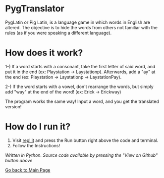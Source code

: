 # PygTranslator

PygLatin or Pig Latin, is a language game in which words in English are altered. The objective is to hide the words from others not familiar with the rules (as if you were speaking a different language). 

# How does it work?

1-) If a word starts with a consonant, take the first letter of said word, and put it in the end (ex: Playstation -> Laystationp). Afterwards, add a "ay" at the end (ex: Playstation -> Laystationp -> LaystationPay).

2-) If the word starts with a vowel, don't rearrange the words, but simply add "way" at the end of the word! (ex: Erick -> Erickway)


The program works the same way! Input a word, and you get the translated version!

# How do I run it?

1. Visit [repl.it](https://repl.it/@ErickJR13/SillyGorgeousAngelwingmussel) and press the Run button right above the code and terminal. 
2. Follow the Instructions!


*Written in Python. Source code available by pressing the "View on Github" button above*


[Go back to Main Page](https://erickjr.me)
